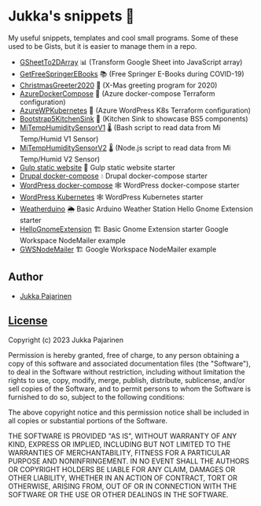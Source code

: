 # Jukka's snippets 📎

My useful snippets, templates and cool small programs. Some of these used to be Gists, but it is easier to manage them in a repo.

- [GSheetTo2DArray](./GSheetTo2DArray/GSheetTo2DArray.js) 📊 (Transform Google Sheet into JavaScript array)
- [GetFreeSpringerEBooks](./GetFreeSpringerEBooks/GetFreeSpringerEBooks.sh) 📚 (Free Springer E-Books during COVID-19)
- [ChristmasGreeter2020](./ChristmasGreeter2020/ChristmasGreeter2020.js) 🎄 (X-Mas greeting program for 2020)
- [AzureDockerCompose](./AzureDockerCompose/main.tf) 💠 (Azure docker-compose Terraform configuration)
- [AzureWPKubernetes](./AzureWPKubernetes/main.tf) 💠 (Azure WordPress K8s Terraform configuration)
- [Bootstrap5KitchenSink](./Bootstrap5KitchenSink/index.html) 🎨 (Kitchen Sink to showcase BS5 components)
- [MiTempHumiditySensorV1](./MiTempHumiditySensorV1/getMiData.sh) 🌡️ (Bash script to read data from Mi Temp/Humid V1 Sensor)
- [MiTempHumiditySensorV2](./MiTempHumiditySensorV2/mi-temperature.js) 🌡️ (Node.js script to read data from Mi Temp/Humid V2 Sensor)
- [Gulp static website](./GulpStaticWebsite) 🥤 Gulp static website starter
- [Drupal docker-compose](./DrupalDockerCompose) 💧 Drupal docker-compose starter
- [WordPress docker-compose](./WordpressDockerCompose) 🕸️  WordPress docker-compose starter
- [WordPress Kubernetes](./WordpressKubernetes) 🕸️  WordPress Kubernetes starter
- [Weatherduino](./Weatherduino) 🌦️  Basic Arduino Weather Station
Hello Gnome Extension starter
- [HelloGnomeExtension](./HelloGnomeExtension) 🏗️  Basic Gnome Extension starter
Google Workspace NodeMailer example
- [GWSNodeMailer](./GWSNodeMailer) 🏗️  Google Workspace NodeMailer example

## Author

- [Jukka Pajarinen](https://www.jukkapajarinen.com)

## [License](LICENSE.md)

Copyright (c) 2023 Jukka Pajarinen

Permission is hereby granted, free of charge, to any person obtaining a copy of this software and associated documentation files (the "Software"), to deal in the Software without restriction, including without limitation the rights to use, copy, modify, merge, publish, distribute, sublicense, and/or sell copies of the Software, and to permit persons to whom the Software is furnished to do so, subject to the following conditions:

The above copyright notice and this permission notice shall be included in all copies or substantial portions of the Software.

THE SOFTWARE IS PROVIDED "AS IS", WITHOUT WARRANTY OF ANY KIND, EXPRESS OR IMPLIED, INCLUDING BUT NOT LIMITED TO THE WARRANTIES OF MERCHANTABILITY, FITNESS FOR A PARTICULAR PURPOSE AND NONINFRINGEMENT. IN NO EVENT SHALL THE AUTHORS OR COPYRIGHT HOLDERS BE LIABLE FOR ANY CLAIM, DAMAGES OR OTHER LIABILITY, WHETHER IN AN ACTION OF CONTRACT, TORT OR OTHERWISE, ARISING FROM, OUT OF OR IN CONNECTION WITH THE SOFTWARE OR THE USE OR OTHER DEALINGS IN THE SOFTWARE.
